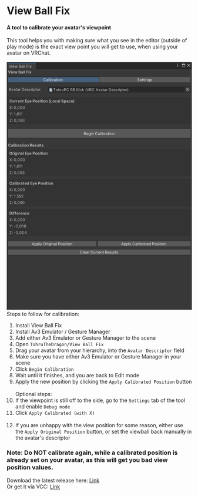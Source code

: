 # View Ball Fix

#### A tool to calibrate your avatar's viewpoint
This tool helps you with making sure what you see in the editor (outside of play mode) is the exact view point you will get to use, when using your avatar on VRChat.
<br><br>
<img src="https://raw.githubusercontent.com/fkrisi11/ViewBallFix/refs/heads/main/Media/preview.png" />
<br>
Steps to follow for calibration:
1. Install View Ball Fix
2. Install Av3 Emulator / Gesture Manager
3. Add either Av3 Emulator or Gesture Manager to the scene
4. Open ``TohruTheDragon/View Ball Fix``
5. Drag your avatar from your hierarchy, into the ``Avatar Descriptor`` field
6. Make sure you have either Av3 Emulator or Gesture Manager in your scene
7. Click ``Begin Calibration``
8. Wait until it finishes, and you are back to Edit mode
9. Apply the new position by clicking the ``Apply Calibrated Position`` button
<br><br>
Optional steps:
10. If the viewpoint is still off to the side, go to the ``Settings`` tab of the tool and enable ``Debug mode``
11. Click ``Apply Calibrated (with X)``
<br><br>
12. If you are unhappy with the view position for some reason, either use the ``Apply Original Position`` button, or set the viewball back manually in the avatar's descriptor

### Note: Do NOT calibrate again, while a calibrated position is already set on your avatar, as this will get you bad view position values.

Download the latest release here: [Link](https://github.com/fkrisi11/ViewBallFix/releases/latest)<br>
Or get it via VCC: [Link](https://fkrisi11.github.io/VPM-Package-Listing/)

